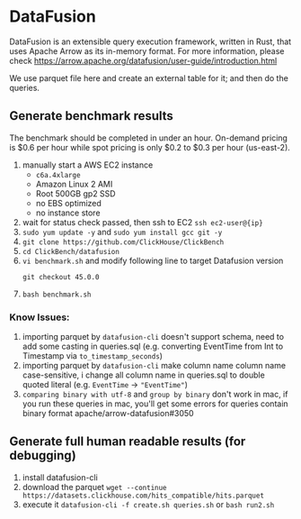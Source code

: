 # DataFusion

DataFusion is an extensible query execution framework, written in Rust, that uses Apache Arrow as its in-memory format. For more information, please check <https://arrow.apache.org/datafusion/user-guide/introduction.html>

We use parquet file here and create an external table for it; and then do the queries.

## Generate benchmark results

The benchmark should be completed in under an hour. On-demand pricing is $0.6 per hour while spot pricing is only $0.2 to $0.3 per hour (us-east-2).

1. manually start a AWS EC2 instance
    - `c6a.4xlarge`
    - Amazon Linux 2 AMI
    - Root 500GB gp2 SSD
    - no EBS optimized
    - no instance store
1. wait for status check passed, then ssh to EC2 `ssh ec2-user@{ip}`
1. `sudo yum update -y` and `sudo yum install gcc git -y`
1. `git clone https://github.com/ClickHouse/ClickBench`
1. `cd ClickBench/datafusion`
1. `vi benchmark.sh` and modify following line to target Datafusion version
    ```
    git checkout 45.0.0
    ```
1. `bash benchmark.sh`

### Know Issues:

1. importing parquet by `datafusion-cli` doesn't support schema, need to add some casting in queries.sql (e.g. converting EventTime from Int to Timestamp via `to_timestamp_seconds`)
2. importing parquet by `datafusion-cli` make column name column name case-sensitive, i change all column name in queries.sql to double quoted literal (e.g. `EventTime` -> `"EventTime"`)
3. `comparing binary with utf-8` and `group by binary` don't work in mac, if you run these queries in mac, you'll get some errors for queries contain binary format apache/arrow-datafusion#3050


## Generate full human readable results (for debugging)

1. install datafusion-cli
2. download the parquet ```wget --continue https://datasets.clickhouse.com/hits_compatible/hits.parquet```
3. execute it ```datafusion-cli -f create.sh queries.sh``` or ```bash run2.sh```
